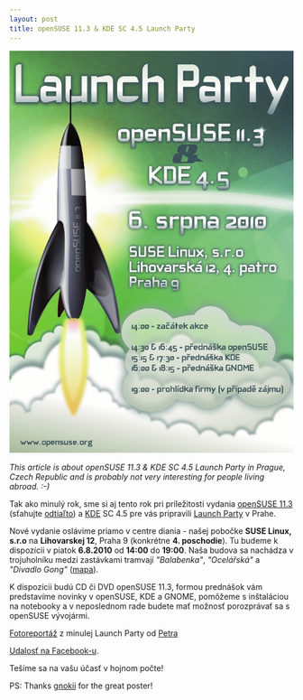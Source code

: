 ```yaml
---
layout: post
title: openSUSE 11.3 & KDE SC 4.5 Launch Party
---
```


![launch_11.3](/assets/launch_11.3.jpg)

*This article is about openSUSE 11.3 & KDE SC 4.5 Launch Party in Prague, Czech Republic and is probably not very interesting for people living abroad. :-)*

Tak ako minulý rok, sme si aj tento rok pri príležitosti vydania [openSUSE 11.3](http://wiki.opensuse.org/Portal:11.3) (sťahujte [odtiaľto](http://software.opensuse.org/)) a [KDE](http://www.kde.org/) SC 4.5 pre vás pripravili [Launch Party](http://wiki.opensuse.org/openSUSE:Launch_parties) v Prahe.

Nové vydanie oslávime priamo v centre diania - našej pobočke **SUSE Linux, s.r.o** na **Lihovarskej 12**, Praha 9 (konkrétne **4. poschodie**). Tu budeme k dispozícii v piatok **6.8.2010** od **14:00** do **19:00**. Naša budova sa nachádza v trojuholníku medzi zastávkami tramvají *"Balabenka"*, *"Ocelářská"* a *"Divadlo Gong"* ([mapa](http://mapy.cz/#mm=ZTtTcP@sa=s@st=s@ssq=lihovarska%201060%2F12%2C%20praha@sss=1@ssp=133217013_136007265_133231477_136020857@x=133224245@y=136013625@z=16)).

K dispozícii budú CD či DVD openSUSE 11.3, formou prednášok vám predstavíme novinky v openSUSE, KDE a GNOME, pomôžeme s inštaláciou na notebooky a v neposlednom rade budete mať možnosť porozprávať sa s openSUSE vývojármi.

[Fotoreportáž](http://lizards.opensuse.org/2009/11/24/report-from-opensuse-11-2-release-party-in-prague/) z minulej Launch Party od [Petra](http://twitter.com/ptr_uzl)

[Udalosť na Facebook-u](http://www.facebook.com/event.php?eid=141508332543209).

Tešíme sa na vašu účasť v hojnom počte!

PS: Thanks [gnokii](http://karl-tux-stadt.de/ktuxs/) for the great poster!
